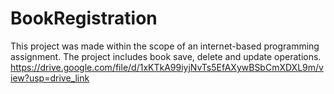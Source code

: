 # BookRegistration
This project was made within the scope of an internet-based programming assignment. The project includes book save, delete and update operations.
https://drive.google.com/file/d/1xKTkA99iyjNvTs5EfAXywBSbCmXDXL9m/view?usp=drive_link
